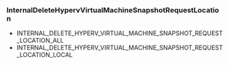 ### InternalDeleteHypervVirtualMachineSnapshotRequestLocation
- INTERNAL_DELETE_HYPERV_VIRTUAL_MACHINE_SNAPSHOT_REQUEST_LOCATION_ALL
- INTERNAL_DELETE_HYPERV_VIRTUAL_MACHINE_SNAPSHOT_REQUEST_LOCATION_LOCAL

